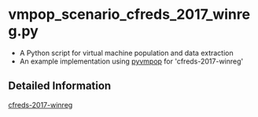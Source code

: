 # vmpop_scenario_cfreds_2017_winreg.py

* A Python script for virtual machine population and data extraction
* An example implementation using [pyvmpop](https://github.com/jungheum/pyvmpop) for 'cfreds-2017-winreg'

    
## Detailed Information

[cfreds-2017-winreg](https://github.com/jungheum/pyvmpop/example/cfreds-2017-winreg)


